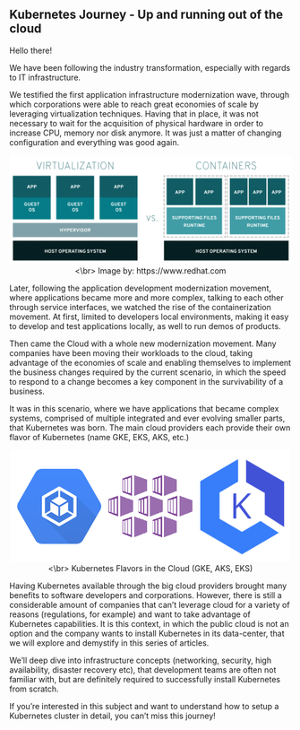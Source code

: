 ## Kubernetes Journey - Up and running out of the cloud

Hello there!

We have been following the industry transformation, especially with regards to IT infrastructure.

We testified the first application infrastructure modernization wave, through which corporations were able to reach great economies of scale by leveraging virtualization techniques. Having that in place, it was not necessary to wait for the acquisition of physical hardware in order to increase CPU, memory nor disk anymore. It was just a matter of changing configuration and everything was good again.

<p align="center">
  <img src="images/virtualization-lxc.png"><\br>
  Image by: https://www.redhat.com
</p>

Later, following the application development modernization movement, where applications became more and more complex, talking to each other through service interfaces, we watched the rise of the containerization movement. At first, limited to developers local environments, making it easy to develop and test applications locally, as well to run demos of products.

Then came the Cloud with a whole new modernization movement. Many companies have been moving their workloads to the cloud, taking advantage of the economies of scale and enabling themselves to implement the business changes required by the current scenario, in which the speed to respond to a change becomes a key component in the survivability of a business.

It was in this scenario, where we have applications that became complex systems, comprised of multiple integrated and ever evolving smaller parts, that Kubernetes was born. The main cloud providers each provide their own flavor of Kubernetes (name GKE, EKS, AKS, etc.)

<p align="center">
  <img src="images/kubernetes-cloud-flavors.png"><\br>
  Kubernetes Flavors in the Cloud (GKE, AKS, EKS)
</p>

Having Kubernetes available through the big cloud providers brought many benefits to software developers and corporations. However, there is still a considerable amount of companies that can’t leverage cloud for a variety of reasons (regulations, for example) and want to take advantage of Kubernetes capabilities. It is this context, in which the public cloud is not an option and the company wants to install Kubernetes in its data-center, that we will explore and demystify in this series of articles.

We’ll deep dive into infrastructure concepts (networking, security, high availability, disaster recovery etc), that development teams are often not familiar with, but are definitely required to successfully install Kubernetes from scratch.

If you’re interested in this subject and want to understand how to setup a Kubernetes cluster in detail, you can’t miss this journey!

